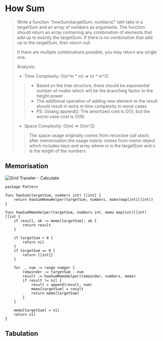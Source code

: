 # How Sum
> Write a function "howSum(targetSum, numbers)" taht take in a targetSum and an array of numbers as arguments.
> The function should return an array containing any combination of elements that add up to exactly the targetSum.
> If there is no combination that add up to the targetSum, then return null.
> 
> If there are multiple combinations possible, you may return any single one.
>
> Analysis:
> - Time Complexity: O(n^m * m) => (n * m^2)
> > + Based on the tree structure, there should be exponential number of nodes which will be the branching factor to the height power
> > + The additional operation of adding new element to the result should result in extra m time complexity in worst cases
> > + PS: Golang append(): The amortized cost is O(1), but the worst-case cost is O(N).
> - Space Complexity: O(m) => O(m^2)
> > The space usage originally comes from recursive call stack; after memorisation the usage mainly comes from memo object which includes keys and array
> where m is the targetSum and n is the length of the numbers

## Memorisation
![Grid Traveler - Calculate](../pics/howSum.png)
```Golang
package Pattern

func howSum(targetSum, numbers int) []int] {
    return howSumMemoHelper(targetSum, numbers, make(map[int][]int))
}

func howSumMemoHelper(targetSum, numbers int, memo map[int][]int) []int {
    if result, ok := memo[targetSum]; ok {
        return result
    }

    if targetSum < 0 {
        return nil
    }
    if targetSum == 0 {
        return []int{}
    }

    for _, num := range numger {
        remainder := targetSum - num
        result := howSumMemoHelper(remainder, numbers, memo)
        if result != nil {
            result = append(result, num)
            memo[targetSum] = result
            return memo[targetSum]
        }
    }

    memo[targetSum] = nil
    return nil
}
```

## Tabulation

